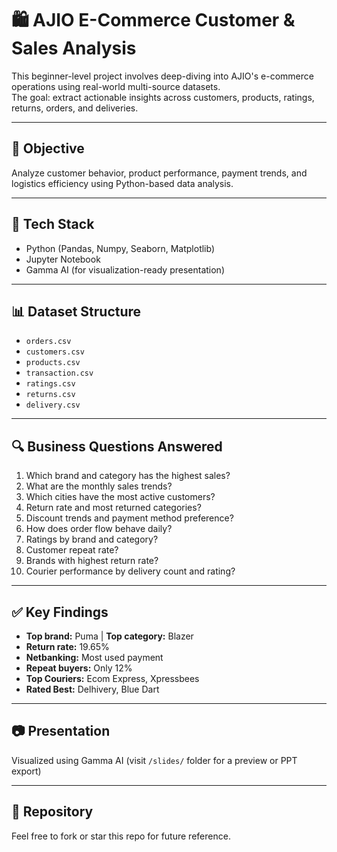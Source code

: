 # 🛍️ AJIO E-Commerce Customer & Sales Analysis

This beginner-level project involves deep-diving into AJIO's e-commerce operations using real-world multi-source datasets.  
The goal: extract actionable insights across customers, products, ratings, returns, orders, and deliveries.

---

## 📌 Objective

Analyze customer behavior, product performance, payment trends, and logistics efficiency using Python-based data analysis.

---

## 🧰 Tech Stack

- Python (Pandas, Numpy, Seaborn, Matplotlib)
- Jupyter Notebook
- Gamma AI (for visualization-ready presentation)

---

## 📊 Dataset Structure

- `orders.csv`  
- `customers.csv`  
- `products.csv`  
- `transaction.csv`  
- `ratings.csv`  
- `returns.csv`  
- `delivery.csv`

---

## 🔍 Business Questions Answered

1. Which brand and category has the highest sales?
2. What are the monthly sales trends?
3. Which cities have the most active customers?
4. Return rate and most returned categories?
5. Discount trends and payment method preference?
6. How does order flow behave daily?
7. Ratings by brand and category?
8. Customer repeat rate?
9. Brands with highest return rate?
10. Courier performance by delivery count and rating?

---

## ✅ Key Findings

- **Top brand:** Puma | **Top category:** Blazer  
- **Return rate:** 19.65%  
- **Netbanking:** Most used payment  
- **Repeat buyers:** Only 12%  
- **Top Couriers:** Ecom Express, Xpressbees  
- **Rated Best:** Delhivery, Blue Dart

---

## 📷 Presentation

Visualized using Gamma AI (visit `/slides/` folder for a preview or PPT export)

---

## 🔗 Repository

Feel free to fork or star this repo for future reference.

